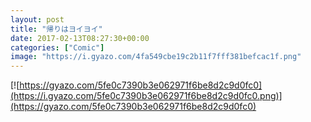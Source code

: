 ```yaml
---
layout: post
title: "帰りはヨイヨイ"
date: 2017-02-13T08:27:30+00:00
categories: ["Comic"]
image: "https://i.gyazo.com/4fa549cbe19c2b11f7fff381befcac1f.png"
---
```


[![https://gyazo.com/5fe0c7390b3e062971f6be8d2c9d0fc0](https://i.gyazo.com/5fe0c7390b3e062971f6be8d2c9d0fc0.png)](https://gyazo.com/5fe0c7390b3e062971f6be8d2c9d0fc0)
